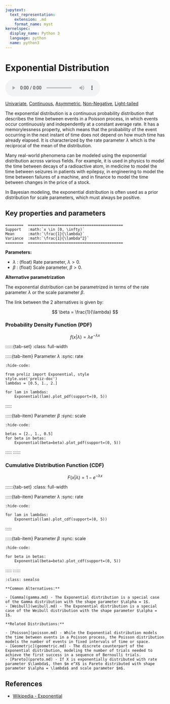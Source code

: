 ```yaml
---
jupytext:
  text_representation:
    extension: .md
    format_name: myst
kernelspec:
  display_name: Python 3
  language: python
  name: python3
---
```

# Exponential Distribution

<audio controls> <source src="../../_static/exponential.mp3" type="audio/mpeg"> This browser cannot play the pronunciation audio file for this distribution. </audio>

[Univariate](../../gallery_tags.rst#univariate), [Continuous](../../gallery_tags.rst#continuous), [Asymmetric](../../gallery_tags.rst#asymmetric), [Non-Negative](../../gallery_tags.rst#non-negative), [Light-tailed](../../gallery_tags.rst#light-tailed)

The exponential distribution is a continuous probability distribution that describes the time between events in a Poisson process, in which events occur continuously and independently at a constant average rate. It has a memorylessness property, which means that the probability of the event occurring in the next instant of time does not depend on how much time has already elapsed. It is characterized by the rate parameter $\lambda$ which is the reciprocal of the mean of the distribution.

Many real-world phenomena can be modeled using the exponential distribution across various fields. For example, it is used in physics to model the time between decays of a radioactive atom, in medicine to model the time between seizures in patients with epilepsy, in engineering to model the time between failures of a machine, and in finance to model the time between changes in the price of a stock.

In Bayesian modeling, the exponential distribution is often used as a prior distribution for scale parameters, which must always be positive.

## Key properties and parameters

```{eval-rst}
========  ==========================================
Support   :math:`x \in [0, \infty)`
Mean      :math:`\frac{1}{\lambda}`
Variance  :math:`\frac{1}{\lambda^2}`
========  ==========================================
```

**Parameters:**

- $\lambda$ : (float) Rate parameter, $\lambda > 0$.
- $\beta$ : (float) Scale parameter, $\beta > 0$.

**Alternative parametrization**

The exponential distribution can be parametrized in terms of the rate parameter $\lambda$ or the scale parameter $\beta$.

The link between the 2 alternatives is given by:

$$
\beta = \frac{1}{\lambda}
$$

### Probability Density Function (PDF)

$$
f(x|\lambda) = \lambda e^{-\lambda x}
$$

::::::{tab-set} 
:class: full-width

:::::{tab-item} Parameter $\lambda$
:sync: rate
```{jupyter-execute}
:hide-code:

from preliz import Exponential, style
style.use('preliz-doc')
lambdas = [0.5, 1., 2.]

for lam in lambdas:
    Exponential(lam).plot_pdf(support=(0, 5))
```
:::::

:::::{tab-item} Parameter $\beta$
:sync: scale
```{jupyter-execute}
:hide-code:

betas = [2., 1., 0.5]
for beta in betas:
    Exponential(beta=beta).plot_pdf(support=(0, 5))
```
:::::
::::::

### Cumulative Distribution Function (CDF)

$$
F(x|\lambda) = 1 - e^{-\lambda x}
$$

::::::{tab-set}
:class: full-width

:::::{tab-item} Parameter $\lambda$
:sync: rate
```{jupyter-execute}
:hide-code:

for lam in lambdas:
    Exponential(lam).plot_cdf(support=(0, 5))
```
:::::

:::::{tab-item} Parameter $\beta$
:sync: scale
```{jupyter-execute}
:hide-code:

for beta in betas:
    Exponential(beta=beta).plot_cdf(support=(0, 5))
```
:::::
::::::

```{seealso}
:class: seealso

**Common Alternatives:**

- [Gamma](gamma.md) - The Exponential distribution is a special case of the Gamma distribution with the shape parameter $\alpha = 1$.
- [Weibull](weibull.md) - The Exponential distribution is a special case of the Weibull distribution with the shape parameter $\alpha = 1$.

**Related Distributions:**

- [Poisson](poisson.md) - While the Exponential distribution models the time between events in a Poisson process, the Poisson distribution models the number of events in fixed intervals of time or space.
- [Geometric](geometric.md) - The discrete counterpart of the Exponential distribution, modeling the number of trials needed to achieve the first success in a sequence of Bernoulli trials.
- [Pareto](pareto.md) - If X is exponentially distributed with rate parameter $\lambda$, then $m e^X$ is Pareto distributed with shape parameter $\alpha = \lambda$ and scale parameter $m$.
```

## References

- [Wikipedia - Exponential](https://en.wikipedia.org/wiki/Exponential_distribution)